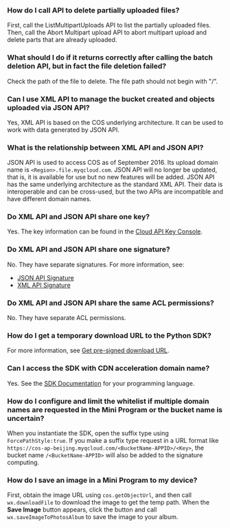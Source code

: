 ### How do I call API to delete partially uploaded files?

First, call the ListMultipartUploads API to list the partially uploaded files. Then, call the Abort Multipart upload API to abort multipart upload and delete parts that are already uploaded.

### What should I do if it returns correctly after calling the batch deletion API, but in fact the file deletion failed?

Check the path of the file to delete. The file path should not begin with "/".

### Can I use XML API to manage the bucket created and objects uploaded via JSON API?

Yes, XML API is based on the COS underlying architecture. It can be used to work with data generated by JSON API.

### What is the relationship between XML API and JSON API?

 JSON API is used to access COS as of September 2016. Its upload domain name is `<Region>.file.myqcloud.com`. JSON API will no longer be updated, that is, it is available for use but no new features will be added. JSON API has the same underlying architecture as the standard XML API. Their data is interoperable and can be cross-used, but the two APIs are incompatible and have different domain names.

### Do XML API and JSON API share one key?

Yes. The key information can be found in the [Cloud API Key Console](https://console.cloud.tencent.com/capi).

### Do XML API and JSON API share one signature?

No. They have separate signatures. For more information, see:

- [JSON API Signature](https://cloud.tencent.com/document/product/436/6054)
- [XML API Signature](https://cloud.tencent.com/document/product/436/7778)

### Do XML API and JSON API share the same ACL permissions?

No. They have separate ACL permissions.

### How do I get a temporary download URL to the Python SDK?

For more information, see [Get pre-signed download URL](https://cloud.tencent.com/document/product/436/12270#.E8.8E.B7.E5.8F.96.E9.A2.84.E7.AD.BE.E5.90.8D.E4.B8.8B.E8.BD.BD.E9.93.BE.E6.8E.A5).

### Can I access the SDK with CDN acceleration domain name?

Yes. See the [SDK Documentation](https://cloud.tencent.com/document/sdk) for your programming language.


### How do I configure and limit the whitelist if multiple domain names are requested in the Mini Program or the bucket name is uncertain?

When you instantiate the SDK, open the suffix type using `ForcePathStyle:true`. If you make a suffix type request in a URL format like `https://cos-ap-beijing.myqcloud.com/<BucketName-APPID>/<Key>`, the bucket name `/<BucketName-APPID>` will also be added to the signature computing.

### How do I save an image in a Mini Program to my device?
First, obtain the image URL using `cos.getObjectUrl`, and then call `wx.downloadFile` to download the image to get the temp path. When the **Save Image** button appears, click the button and call `wx.saveImageToPhotosAlbum` to save the image to your album.

